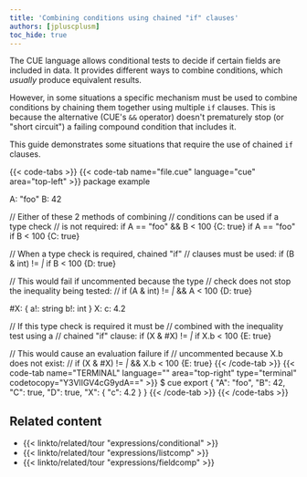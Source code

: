 ```yaml
---
title: 'Combining conditions using chained "if" clauses'
authors: [jpluscplusm]
toc_hide: true
---
```


The CUE language allows conditional tests to decide if certain fields are
included in data. It provides different ways to combine conditions, which
*usually* produce equivalent results.

However, in some situations a specific mechanism must be used to combine
conditions by chaining them together using multiple `if` clauses. This is
because the alternative (CUE's `&&` operator) doesn't prematurely stop (or
"short circuit") a failing compound condition that includes it.

This guide demonstrates some situations that require the use of chained `if`
clauses.

{{< code-tabs >}}
{{< code-tab name="file.cue" language="cue" area="top-left" >}}
package example

A: "foo"
B: 42

// Either of these 2 methods of combining
// conditions can be used if a type check
// is not required:
if A == "foo" && B < 100 {C: true}
if A == "foo" if B < 100 {C: true}

// When a type check is required, chained "if"
// clauses must be used:
if (B & int) != _|_ if B < 100 {D: true}

// This would fail if uncommented because the type
// check does not stop the inequality being tested:
// if (A & int) != _|_ && A < 100 {D: true}

#X: {
	a!: string
	b!: int
}
X: c: 4.2

// If this type check is required it must be
// combined with the inequality test using a
// chained "if" clause:
if (X & #X) != _|_ if X.b < 100 {E: true}

// This would cause an evaluation failure if
// uncommented because X.b does not exist:
// if (X & #X) != _|_ && X.b < 100 {E: true}
{{< /code-tab >}}
{{< code-tab name="TERMINAL" language="" area="top-right" type="terminal" codetocopy="Y3VlIGV4cG9ydA==" >}}
$ cue export
{
    "A": "foo",
    "B": 42,
    "C": true,
    "D": true,
    "X": {
        "c": 4.2
    }
}
{{< /code-tab >}}
{{< /code-tabs >}}

## Related content

- {{< linkto/related/tour "expressions/conditional" >}}
- {{< linkto/related/tour "expressions/listcomp" >}}
- {{< linkto/related/tour "expressions/fieldcomp" >}}
